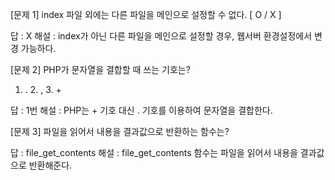 [문제 1] index 파일 외에는 다른 파일을 메인으로 설정할 수 없다. [ O / X ]

답 : X
해설 : index가 아닌 다른 파일을 메인으로 설정할 경우, 웹서버 환경설정에서 변경 가능하다.


[문제 2] PHP가 문자열을 결합할 때 쓰는 기호는?

1. .    2. ,    3. +

답 : 1번
해설 : PHP는 + 기호 대신 . 기호를 이용하여 문자열을 결합한다.


[문제 3] 파일을 읽어서 내용을 결과값으로 반환하는 함수는?

답 : file_get_contents
해설 : file_get_contents 함수는 파일을 읽어서 내용을 결과값으로 반환해준다.